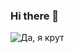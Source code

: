 ### Hi there 👋
<picture>
 <source media="([prefers-color-scheme](https://www.codewars.com/users/Joshiki/badges/large): dark)" srcset="YOUR-DARKMODE-IMAGE">
 <source media="([prefers-color-scheme](https://www.codewars.com/users/Joshiki/badges/large): light)" srcset="YOUR-LIGHTMODE-IMAGE">
 <img alt="Да, я крут" src="YOUR-DEFAULT-IMAGE">
</picture>

